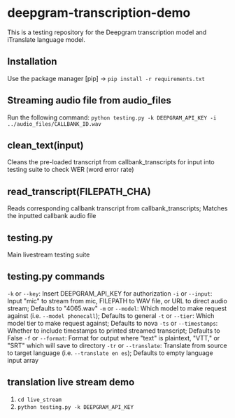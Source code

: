 # deepgram-transcription-demo

This is a testing repository for the Deepgram transcription model and iTranslate language model.

## Installation

Use the package manager [pip] -> `pip install -r requirements.txt`

## Streaming audio file from audio_files

Run the following command:
`python testing.py -k DEEPGRAM_API_KEY -i ../audio_files/CALLBANK_ID.wav`

## clean_text(input)

Cleans the pre-loaded transcript from callbank_transcripts for input into testing suite to check WER (word error rate)

## read_transcript(FILEPATH_CHA)

Reads corresponding callbank transcript from callbank_transcripts; Matches the inputted callbank audio file

## testing.py

Main livestream testing suite

## testing.py commands

`-k` or `--key`: Insert DEEPGRAM_API_KEY for authorization
`-i` or `--input`: Input "mic" to stream from mic, FILEPATH to WAV file, or URL to direct audio stream; Defaults to "4065.wav"
`-m` or `--model`: Which model to make request against (i.e. `--model phonecall`); Defaults to general
`-t` or `--tier`: Which model tier to make request against; Defaults to nova
`-ts` or `--timestamps`: Whether to include timestamps to printed streamed transcript; Defaults to False
`-f` or `--format`: Format for output where "text" is plaintext, "VTT," or "SRT" which will save to directory
`-tr` or `--translate`: Translate from source to target language (i.e. `--translate en es`); Defaults to empty language input array

## translation live stream demo

1. `cd live_stream`
2. `python testing.py -k DEEPGRAM_API_KEY`
